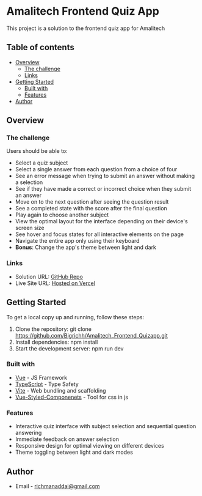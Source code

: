 # Amalitech Frontend Quiz App

This project is a solution to the frontend quiz app for Amalitech

## Table of contents

- [Overview](#overview)
  - [The challenge](#the-challenge)
  - [Links](#links)
- [Getting Started](#getting-started)
  - [Built with](#built-with)
  - [Features](#features)
- [Author](#author)

## Overview

### The challenge

Users should be able to:

- Select a quiz subject
- Select a single answer from each question from a choice of four
- See an error message when trying to submit an answer without making a selection
- See if they have made a correct or incorrect choice when they submit an answer
- Move on to the next question after seeing the question result
- See a completed state with the score after the final question
- Play again to choose another subject
- View the optimal layout for the interface depending on their device's screen size
- See hover and focus states for all interactive elements on the page
- Navigate the entire app only using their keyboard
- **Bonus**: Change the app's theme between light and dark

### Links

- Solution URL: [GitHub Repo](https://github.com/Bigrichh/Amalitech_Frontend_Quizapp.git)
- Live Site URL: [Hosted on Vercel]()

## Getting Started

To get a local copy up and running, follow these steps:

1. Clone the repository: git clone https://github.com/Bigrichh/Amalitech_Frontend_Quizapp.git
2. Install dependencies: npm install
3. Start the development server: npm run dev

### Built with

- [Vue](https://vuejs.org/) - JS Framework
- [TypeScript](https://www.typescriptlang.org/) - Type Safety
- [Vite](https://vitejs.dev/) - Web bundling and scaffolding
- [Vue-Styled-Componenets](https://vue-styled-components.com/) - Tool for css in js

### Features

- Interactive quiz interface with subject selection and sequential question answering
- Immediate feedback on answer selection
- Responsive design for optimal viewing on different devices
- Theme toggling between light and dark modes

## Author

<!-- - Visit my portfolio - [ryanbradleyportfolio.com](https://ryanbradleyportfolio.com) -->
<!-- - Contact me for your next website - [ryanbradleywebdev.com](https://ryanbradleywebdev.com) -->

- Email - [richmanaddai@gmail.com](richmanaddai@gmail.com)
<!-- - Follow my Instagram - [@ryanbradley_web_dev](https://www.instagram.com/ryanbradley_web_dev/) -->
